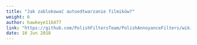 ```yaml
---
title: "Jak zablokować autoodtwarzanie filmików?"
weight: 6
author: hawkeye116477
link: "https://github.com/PolishFiltersTeam/PolishAnnoyanceFilters/wiki/Jak-zablokowa%C4%87-autoodtwarzanie-filmik%C3%B3w%3F"
date: 10 Jun 2018
---
```

